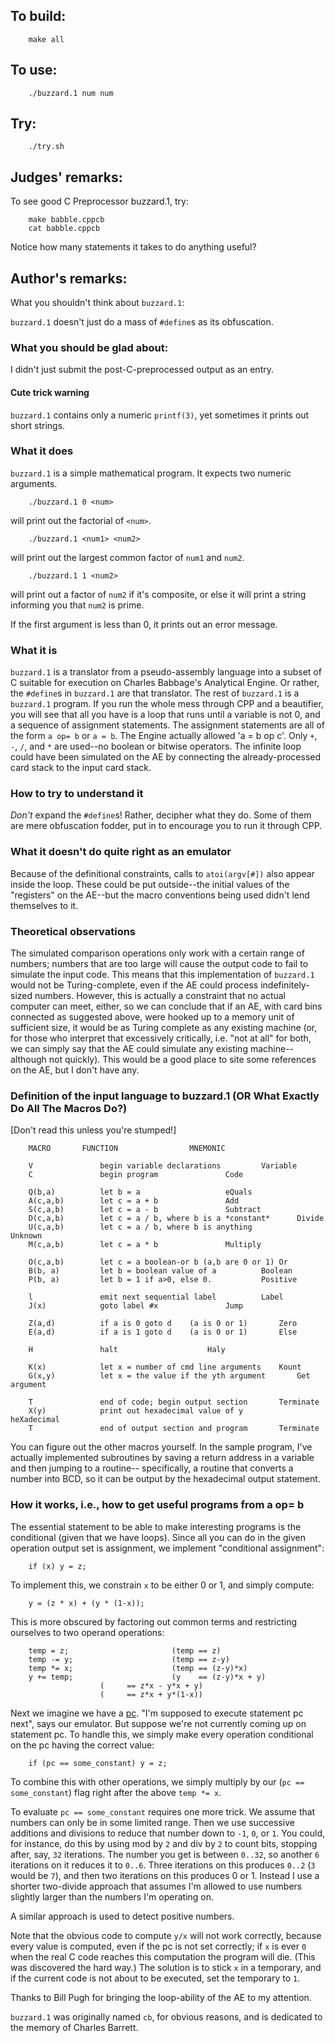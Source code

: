 ## To build:

``` <!---sh-->
    make all
```


## To use:

``` <!---sh-->
    ./buzzard.1 num num
```


## Try:

``` <!---sh-->
    ./try.sh
```


## Judges' remarks:

To see good C Preprocessor buzzard.1, try:

``` <!---sh-->
    make babble.cppcb
    cat babble.cppcb
```

Notice how many statements it takes to do anything useful?


## Author's remarks:

What you shouldn't think about `buzzard.1`:

`buzzard.1` doesn't just do a mass of `#define`s as its obfuscation.


### What you should be glad about:

I didn't just submit the post-C-preprocessed output as an entry.


#### Cute trick warning

`buzzard.1` contains only a numeric `printf(3)`, yet sometimes it prints out
short strings.


### What it does

`buzzard.1` is a simple mathematical program. It expects two numeric
arguments.

``` <!---sh-->
    ./buzzard.1 0 <num>
```

will print out the factorial of `<num>`.

``` <!---sh-->
    ./buzzard.1 <num1> <num2>
```

will print out the largest common factor of `num1` and `num2`.

``` <!---sh-->
    ./buzzard.1 1 <num2>
```

will print out a factor of `num2` if it's composite, or else
it will print a string informing you that `num2` is prime.

If the first argument is less than 0, it prints out an
error message.


### What it is

`buzzard.1` is a translator from a pseudo-assembly language into a subset of C
suitable for execution on Charles Babbage's Analytical Engine.  Or rather, the
`#define`s in `buzzard.1` are that translator.  The rest of `buzzard.1` is a
`buzzard.1` program.  If you run the whole mess through CPP and a beautifier, you
will see that all you have is a loop that runs until a variable is not 0, and a
sequence of assignment statements.  The assignment statements are all of the
form `a op= b` or `a = b`.  The Engine actually allowed 'a = b op c'.  Only `+`,
`-`, `/`, and `*` are used--no boolean or bitwise operators.  The infinite loop
could have been simulated on the AE by connecting the already-processed card
stack to the input card stack.


### How to try to understand it

*Don't* expand the `#define`s!  Rather, decipher what they do.
Some of them are mere obfuscation fodder, put in to encourage
you to run it through CPP.


### What it doesn't do quite right as an emulator

Because of the definitional constraints, calls to `atoi(argv[#])` also appear
inside the loop.  These could be put outside--the initial values of the
"registers" on the AE--but the macro conventions being used didn't lend
themselves to it.


### Theoretical observations

The simulated comparison operations only work with a certain range of numbers;
numbers that are too large will cause the output code to fail to simulate the
input code.  This means that this implementation of `buzzard.1` would not be
Turing-complete, even if the AE could process indefinitely-sized numbers.
However, this is actually a constraint that no actual computer can meet, either,
so we can conclude that if an AE, with card bins connected as suggested above,
were hooked up to a memory unit of sufficient size, it would be as Turing
complete as any existing machine (or, for those who interpret that excessively
critically, i.e. "not at all" for both, we can simply say that the AE could
simulate any existing machine--although not quickly).  This would be a good
place to site some references on the AE, but I don't have any.


### Definition of the input language to buzzard.1 (OR What Exactly Do All The Macros Do?)

[Don't read this unless you're stumped!]

```
    MACRO		FUNCTION				MNEMONIC

    V               begin variable declarations			Variable
    C               begin program				Code

    Q(b,a)          let b = a					eQuals
    A(c,a,b)        let c = a + b				Add
    S(c,a,b)        let c = a - b				Subtract
    D(c,a,b)        let c = a / b, where b is a *constant*  	Divide
    U(c,a,b)        let c = a / b, where b is anything      	Unknown
    M(c,a,b)        let c = a * b				Multiply

    O(c,a,b)        let c = a boolean-or b (a,b are 0 or 1) Or
    B(b, a)         let b = boolean value of a			Boolean
    P(b, a)         let b = 1 if a>0, else 0.			Positive

    l               emit next sequential label			Label
    J(x)            goto label #x				Jump

    Z(a,d)          if a is 0 goto d    (a is 0 or 1)		Zero
    E(a,d)          if a is 1 goto d    (a is 0 or 1)		Else

    H               halt					Haly

    K(x)            let x = number of cmd line arguments	Kount
    G(x,y)          let x = the value if the yth argument   	Get argument

    T               end of code; begin output section		Terminate
    X(y)            print out hexadecimal value of y		heXadecimal
    T               end of output section and program		Terminate
```

You can figure out the other macros yourself.  In the sample program, I've
actually implemented subroutines by saving a return address in a variable and
then jumping to a routine-- specifically, a routine that converts a number into
BCD, so it can be output by the hexadecimal output statement.


### How it works, i.e., how to get useful programs from a op= b

The essential statement to be able to make interesting
programs is the conditional (given that we have loops).
Since all you can do in the given operation output set is
assignment, we implement "conditional assignment":

``` <!---c-->
    if (x) y = z;
```

To implement this, we constrain `x` to be either 0 or 1, and
simply compute:

``` <!---c-->
    y = (z * x) + (y * (1-x));
```

This is more obscured by factoring out common terms and restricting
ourselves to two operand operations:

``` <!---c-->
    temp = z;                       (temp == z)
    temp -= y;                      (temp == z-y)
    temp *= x;                      (temp == (z-y)*x)
    y += temp;                      (y    == (z-y)*x + y)
				    (     == z*x - y*x + y)
				    (     == z*x + y*(1-x))
```

Next we imagine we have a [pc](https://en.wikipedia.org/wiki/Program_counter).
"I'm supposed to execute statement pc next", says our emulator.  But suppose
we're not currently coming up on statement pc.  To handle this, we simply make
every operation conditional on the pc having the correct value:

``` <!---c-->
    if (pc == some_constant) y = z;
```

To combine this with other operations, we simply multiply by our
(`pc == some_constant`) flag right after the above `temp *= x`.

To evaluate `pc == some_constant` requires one more trick.  We assume that
numbers can only be in some limited range.  Then we use successive additions and
divisions to reduce that number down to `-1`, `0`, or `1`.  You could, for
instance, do this by using mod by `2` and div by `2` to count bits, stopping
after, say, `32` iterations.  The number you get is between `0..32`, so another
`6` iterations on it reduces it to `0..6`.  Three iterations on this produces
`0..2` (`3` would be `7`), and then two iterations on this produces 0 or 1.
Instead I use a shorter two-divide approach that assumes I'm allowed to use
numbers slightly larger than the numbers I'm operating on.

A similar approach is used to detect positive numbers.

Note that the obvious code to compute `y/x` will not work correctly,
because every value is computed, even if the pc is not set correctly;
if `x` is ever `0` when the real C code reaches this computation the
program will die.  (This was discovered the hard way.)  The solution
is to stick `x` in a temporary, and if the current code is not about
to be executed, set the temporary to `1`.

Thanks to Bill Pugh for bringing the loop-ability of the AE to
my attention.

`buzzard.1` was originally named `cb`, for obvious reasons, and is
dedicated to the memory of Charles Barrett.


<!--

    Copyright © 1984-2024 by Landon Curt Noll. All Rights Reserved.

    You are free to share and adapt this file under the terms of this license:

        Creative Commons Attribution-ShareAlike 4.0 International (CC BY-SA 4.0)

    For more information, see:

        https://creativecommons.org/licenses/by-sa/4.0/

-->
